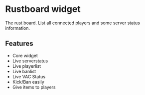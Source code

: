 # Rustboard widget

The rust board. List all connected players and some server status information.

## Features

* Core widget
* Live serverstatus
* Live playerlist
* Live banlist
* Live VAC Status
* Kick/Ban easily
* Give items to players